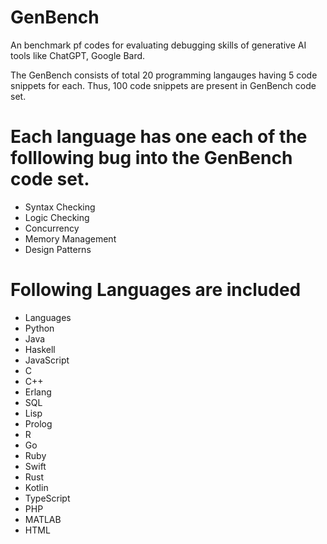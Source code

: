 # GenBench
An benchmark pf codes for evaluating debugging skills of generative AI tools like ChatGPT, Google Bard.

The GenBench consists of total 20 programming langauges having 5 code snippets for each. Thus, 100 code snippets are present in GenBench code set. 

# Each language has one each of the folllowing bug into the GenBench code set. 
* Syntax Checking
* Logic Checking
* Concurrency
* Memory Management
* Design Patterns


# Following Languages are included
* Languages
* Python
* Java
* Haskell
* JavaScript
* C
* C++
* Erlang
* SQL
* Lisp
* Prolog
* R
* Go
* Ruby
* Swift
* Rust
* Kotlin
* TypeScript
* PHP
* MATLAB
* HTML

